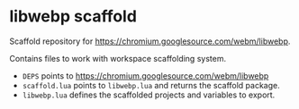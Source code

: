 # libwebp scaffold

Scaffold repository for https://chromium.googlesource.com/webm/libwebp.

Contains files to work with workspace scaffolding system.

- `DEPS` points to https://chromium.googlesource.com/webm/libwebp
- `scaffold.lua` points to `libwebp.lua` and returns the scaffold package.
- `libwebp.lua` defines the scaffolded projects and variables to export.
